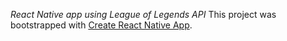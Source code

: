 *React Native app using League of Legends API*
This project was bootstrapped with [Create React Native App](https://github.com/react-community/create-react-native-app).
